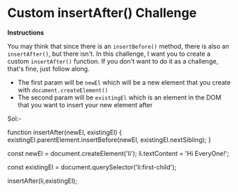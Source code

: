 # Custom insertAfter() Challenge

**Instructions**

You may think that since there is an `insertBefore()` method, there is also an `insertAfter()`, but there isn't. In this challenge, I want you to create a custom `insertAfter()` function. If you don't want to do it as a challenge, that's fine, just follow along.

- The first param will be `newEl` which will be a new element that you create with `document.createElement()` 
- The second param will be `existingEl` which is an element in the DOM that you want to insert your new element after



Sol:-


function insertAfter(newEl, existingEl) {
  existingEl.parentElement.insertBefore(newEl, existingEl.nextSibling);
}



const newEl = document.createElement('li');
li.textContent = 'Hi EveryOne!';

const existingEl = document.querySelector('li:first-child');

insertAfter(li,existingEl);